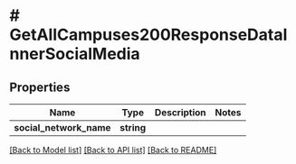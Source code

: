 # # GetAllCampuses200ResponseDataInnerSocialMedia

## Properties

Name | Type | Description | Notes
------------ | ------------- | ------------- | -------------
**social_network_name** | **string** |  |

[[Back to Model list]](../../README.md#models) [[Back to API list]](../../README.md#endpoints) [[Back to README]](../../README.md)
